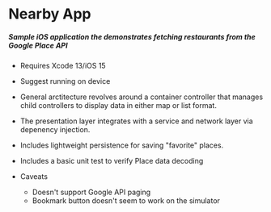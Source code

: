 #  Nearby App
##### Sample iOS application the demonstrates fetching restaurants from the Google Place API

* Requires Xcode 13/iOS 15
* Suggest running on device
* General arctitecture revolves around a container controller that manages child controllers to display data in either map or list format.

* The presentation layer integrates with a service and network layer via depenency injection.

* Includes lightweight persistence for saving "favorite" places.

* Includes a basic unit test to verify Place data decoding

* Caveats
	* Doesn't support Google API paging
	* Bookmark button doesn't seem to work on the simulator